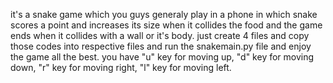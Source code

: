 it's a snake game which you guys generaly play in a phone in which snake scores a point and increases its size when it collides the food and the game ends when it collides with a wall or it's body. just create 4 files and copy those codes into respective files and run the snakemain.py file and enjoy the game all the best.
you have "u" key for moving up, "d" key for moving down, "r" key for moving right, "l" key for moving left.
